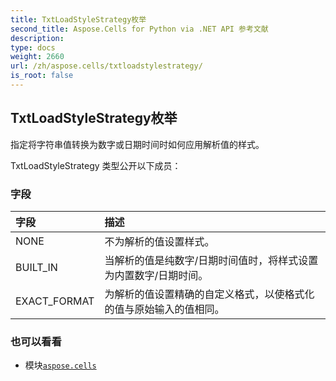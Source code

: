 ```yaml
---
title: TxtLoadStyleStrategy枚举
second_title: Aspose.Cells for Python via .NET API 参考文献
description:
type: docs
weight: 2660
url: /zh/aspose.cells/txtloadstylestrategy/
is_root: false
---
```

## TxtLoadStyleStrategy枚举
指定将字符串值转换为数字或日期时间时如何应用解析值的样式。



TxtLoadStyleStrategy 类型公开以下成员：

### 字段
|字段|描述|
| :- | :- |
| NONE |不为解析的值设置样式。|
| BUILT_IN |当解析的值是纯数字/日期时间值时，将样式设置为内置数字/日期时间。|
| EXACT_FORMAT |为解析的值设置精确的自定义格式，以使格式化的值与原始输入的值相同。|



### 也可以看看
* 模块[`aspose.cells`](..)

